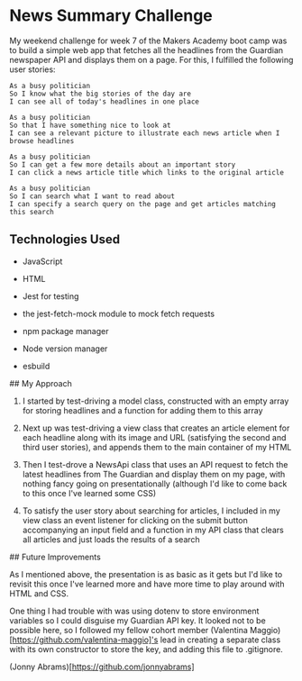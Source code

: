 # News Summary Challenge

My weekend challenge for week 7 of the Makers Academy boot camp was to build a simple web app that fetches all the headlines from the Guardian newspaper API and displays them on a page. For this, I fulfilled the following user stories:

```
As a busy politician
So I know what the big stories of the day are
I can see all of today's headlines in one place
```

```
As a busy politician
So that I have something nice to look at
I can see a relevant picture to illustrate each news article when I browse headlines
```

```
As a busy politician
So I can get a few more details about an important story
I can click a news article title which links to the original article
```

```
As a busy politician
So I can search what I want to read about
I can specify a search query on the page and get articles matching this search
```

## Technologies Used

* JavaScript

* HTML

* Jest for testing

* the jest-fetch-mock module to mock fetch requests

* npm package manager

* Node version manager

* esbuild

## My Approach

1. I started by test-driving a model class, constructed with an empty array for storing headlines and a function for adding them to this array

2. Next up was test-driving a view class that creates an article element for each headline along with its image and URL (satisfying the second and third user stories), and appends them to the main container of my HTML

3. Then I test-drove a NewsApi class that uses an API request to fetch the latest headlines from The Guardian and display them on my page, with nothing fancy going on presentationally (although I'd like to come back to this once I've learned some CSS)

4. To satisfy the user story about searching for articles, I included in my view class an event listener for clicking on the submit button accompanying an input field and a function in my API class that clears all articles and just loads the results of a search

## Future Improvements

As I mentioned above, the presentation is as basic as it gets but I'd like to revisit this once I've learned more and have more time to play around with HTML and CSS. 

One thing I had trouble with was using dotenv to store environment variables so I could disguise my Guardian API key. It looked not to be possible here, so I followed my fellow cohort member (Valentina Maggio)[https://github.com/valentina-maggio]'s lead in creating a separate class with its own constructor to store the key, and adding this file to .gitignore.

(Jonny Abrams)[https://github.com/jonnyabrams]
